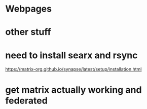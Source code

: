 # Webpages
#
#
# other stuff
# need to install searx and rsync
https://matrix-org.github.io/synapse/latest/setup/installation.html
# get matrix actually working and federated

